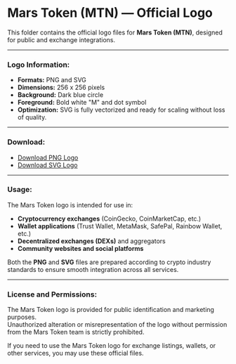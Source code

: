 # Mars Token (MTN) — Official Logo

This folder contains the official logo files for **Mars Token (MTN)**, designed for public and exchange integrations.

---

### Logo Information:

- **Formats:** PNG and SVG  
- **Dimensions:** 256 x 256 pixels  
- **Background:** Dark blue circle  
- **Foreground:** Bold white "M" and dot symbol  
- **Optimization:** SVG is fully vectorized and ready for scaling without loss of quality.

---

### Download:

- [Download PNG Logo](https://github.com/Meysam20182024/mars-bot/raw/main/logo/Mars_Token_Base.png?raw=true)  
- [Download SVG Logo](https://github.com/Meysam20182024/mars-bot/raw/main/logo/mars_token_Base.svg?raw=true)

---

### Usage:

The Mars Token logo is intended for use in:

- **Cryptocurrency exchanges** (CoinGecko, CoinMarketCap, etc.)  
- **Wallet applications** (Trust Wallet, MetaMask, SafePal, Rainbow Wallet, etc.)  
- **Decentralized exchanges (DEXs)** and aggregators  
- **Community websites and social platforms**

Both the **PNG** and **SVG** files are prepared according to crypto industry standards to ensure smooth integration across all services.

---

### License and Permissions:

The Mars Token logo is provided for public identification and marketing purposes.  
Unauthorized alteration or misrepresentation of the logo without permission from the Mars Token team is strictly prohibited.

If you need to use the Mars Token logo for exchange listings, wallets, or other services, you may use these official files.
